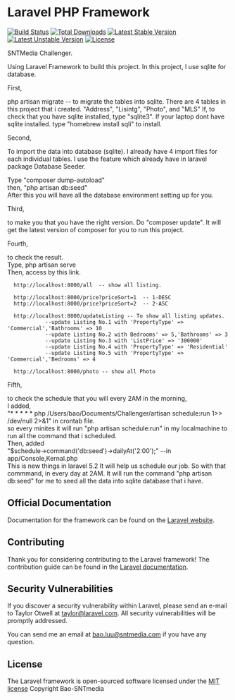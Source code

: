 # Laravel PHP Framework

[![Build Status](https://travis-ci.org/laravel/framework.svg)](https://travis-ci.org/laravel/framework)
[![Total Downloads](https://poser.pugx.org/laravel/framework/d/total.svg)](https://packagist.org/packages/laravel/framework)
[![Latest Stable Version](https://poser.pugx.org/laravel/framework/v/stable.svg)](https://packagist.org/packages/laravel/framework)
[![Latest Unstable Version](https://poser.pugx.org/laravel/framework/v/unstable.svg)](https://packagist.org/packages/laravel/framework)
[![License](https://poser.pugx.org/laravel/framework/license.svg)](https://packagist.org/packages/laravel/framework)

SNTMedia Challenger. 
 
<p>Using Laravel Framework to build this project. 
In this project, I use sqlite for database. </p>
<p>First,</p>
  <p>php artisan migrate   -- to migrate the tables into sqlite. There are 4 tables in this project that i created. "Address", "Lisintg", "Photo", and "MLS"
  If, to check that you have sqlite installed, type "sqlite3". 
  If your laptop dont have sqlite installed. type "homebrew install sqli" to install. </p>
<p>Second,</p> 
  <p>To import the data into database (sqlite). I already have 4 import files for each individual tables. I use the feature which already have in laravel package Database Seeder. </p>
  Type  "composer dump-autoload" </br>
  then, "php artisan db:seed" </br>
  After this you will have all the database environment setting up for you. 
<p>Third, </p>
to make you that you have the right version. Do "composer update". It will get the latest version of composer for you to run this project.</br>
<p>Fourth, </p>
to check the result. </br>
  Type, php artisan serve </br>
  Then, access by this link. 
  
      http://localhost:8000/all  -- show all listing.
      
      http://localhost:8000/price?priceSort=1  -- 1-DESC
      http://localhost:8000/price?priceSort=2  -- 2-ASC
      
      http://localhost:8000/updateListing -- To show all listing updates. 
                --update Listing No.1 with 'PropertyType' => 'Commercial','Bathrooms' => 10
                --update Listing No.2 with Bedrooms' => 5,'Bathrooms' => 3
                --update Listing No.3 with 'ListPrice' => '300000'
                --update Listing No.4 with 'PropertyType' => 'Residential'
                --update Listing No.5 with 'PropertyType' => 'Commercial','Bedrooms' => 4
      
      http://localhost:8000/photo -- show all Photo
      
<p>Fifth, </p> 
to check the schedule that you will every 2AM in the morning, </br>
  I added, </br>
    "* * * * * php /Users/bao/Documents/Challenger/artisan schedule:run 1>> /dev/null 2>&1" in crontab file. </br>
    so every minites it will run "php artisan schedule:run" in my localmachine to run all the command that i scheduled. </br>
  Then, added </br>
    "$schedule->command('db:seed')->dailyAt('2:00');" --in app/Console,Kernal.php </br>
  This is new things in laravel 5.2 It will help us schedule our job. So with that commmand, in every day at 2AM. It will run the command "php artisan db:seed" for me to seed all the data into sqlite database that i have.  </br>
      

## Official Documentation

Documentation for the framework can be found on the [Laravel website](http://laravel.com/docs).

## Contributing

Thank you for considering contributing to the Laravel framework! The contribution guide can be found in the [Laravel documentation](http://laravel.com/docs/contributions).

## Security Vulnerabilities

If you discover a security vulnerability within Laravel, please send an e-mail to Taylor Otwell at taylor@laravel.com. All security vulnerabilities will be promptly addressed.

You can send me an email at bao.luu@sntmedia.com if you have any question.

## License

The Laravel framework is open-sourced software licensed under the [MIT license](http://opensource.org/licenses/MIT)
Copyright Bao-SNTmedia

